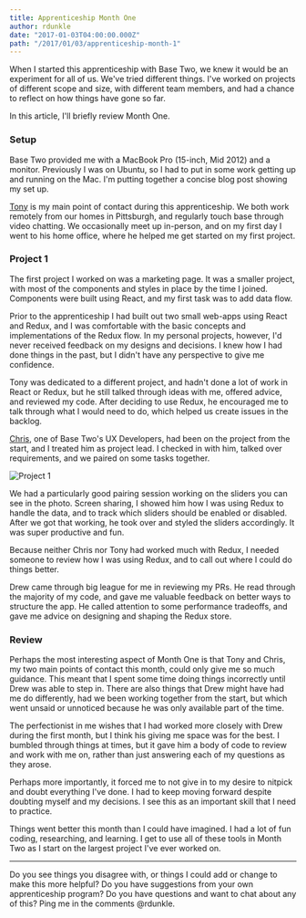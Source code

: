 ```yaml
---
title: Apprenticeship Month One
author: rdunkle
date: "2017-01-03T04:00:00.000Z"
path: "/2017/01/03/apprenticeship-month-1"
---
```


When I started this apprenticeship with Base Two, we knew it would be an
experiment for all of us. We've tried different things. I've worked on projects
of different scope and size, with different team members, and had a chance to
reflect on how things have gone so far.

In this article, I'll briefly review Month One.

### Setup

Base Two provided me with a MacBook Pro (15-inch, Mid 2012) and a monitor.
Previously I was on Ubuntu, so I had to put in some work getting up and running
on the Mac. I'm putting together a concise blog post showing my set up.

[Tony](http://base2.io/#team) is my main point of contact during this
apprenticeship. We both work remotely from our homes in Pittsburgh, and
regularly touch base through video chatting. We occasionally meet up in-person,
and on my first day I went to his home office, where he helped me get started on
my first project.

### Project 1

The first project I worked on was a marketing page. It was a smaller project,
with most of the components and styles in place by the time I joined. Components
were built using React, and my first task was to add data flow.

Prior to the apprenticeship I had built out two small web-apps using React and
Redux, and I was comfortable with the basic concepts and implementations of the
Redux flow. In my personal projects, however, I'd never received feedback on my
designs and decisions. I knew how I had done things in the past, but I didn't
have any perspective to give me confidence.

Tony was dedicated to a different project, and hadn't done a lot of work in
React or Redux, but he still talked through ideas with me, offered advice, and
reviewed my code. After deciding to use Redux, he encouraged me to talk through
what I would need to do, which helped us create issues in the backlog.

[Chris](http://base2.io/#team), one of Base Two's UX Developers, had been on the
project from the start, and I treated him as project lead. I checked in with
him, talked over requirements, and we paired on some tasks together.

![Project 1](https://i.imgur.com/AxDbeSq.png "Project 1 screenshot")

We had a particularly good pairing session working on the sliders you can see in
the photo. Screen sharing, I showed him how I was using Redux to handle the
data, and to track which sliders should be enabled or disabled. After we got
that working, he took over and styled the sliders accordingly. It was super
productive and fun.

Because neither Chris nor Tony had worked much with Redux, I needed someone to
review how I was using Redux, and to call out where I could do things better.

Drew came through big league for me in reviewing my PRs. He read through the
majority of my code, and gave me valuable feedback on better ways to structure
the app. He called attention to some performance tradeoffs, and gave me advice
on designing and shaping the Redux store.

### Review

Perhaps the most interesting aspect of Month One is that Tony and Chris, my two
main points of contact this month, could only give me so much guidance. This
meant that I spent some time doing things incorrectly until Drew was able to
step in. There are also things that Drew might have had me do differently, had
we been working together from the start, but which went unsaid or unnoticed
because he was only available part of the time.

The perfectionist in me wishes that I had worked more closely with Drew during
the first month, but I think his giving me space was for the best. I bumbled
through things at times, but it gave him a body of code to review and work with
me on, rather than just answering each of my questions as they arose.

Perhaps more importantly, it forced me to not give in to my desire to nitpick
and doubt everything I've done. I had to keep moving forward despite doubting
myself and my decisions. I see this as an important skill that I need to
practice.

Things went better this month than I could have imagined. I had a lot of fun
coding, researching, and learning. I get to use all of these tools in Month Two
as I start on the largest project I've ever worked on.

---

Do you see things you disagree with, or things I could add or change to make
this more helpful? Do you have suggestions from your own apprenticeship program?
Do you have questions and want to chat about any of this? Ping me in the
comments @rdunkle.

